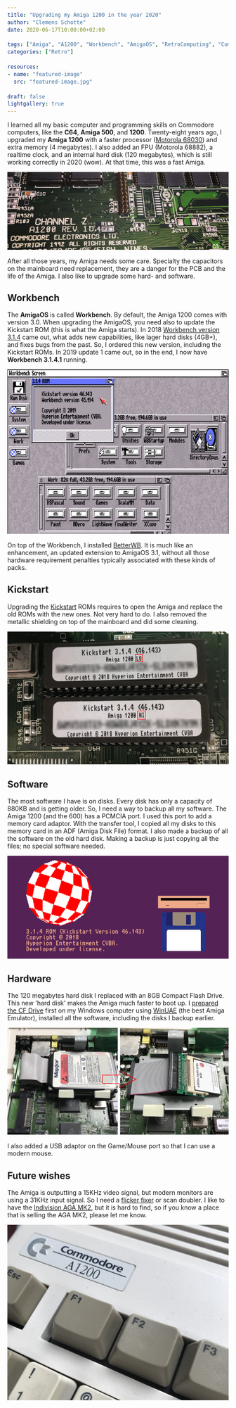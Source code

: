 ```yaml
---
title: "Upgrading my Amiga 1200 in the year 2020"
author: "Clemens Schotte"
date: 2020-06-17T10:00:00+02:00

tags: ["Amiga", "A1200", "Workbench", "AmigaOS", "RetroComputing", "Commodore", "Kickstart"]
categories: ["Retro"]

resources:
- name: "featured-image"
  src: "featured-image.jpg"

draft: false
lightgallery: true
---
```


I learned all my basic computer and programming skills on Commodore computers, like the **C64**, **Amiga 500**, and **1200**. Twenty-eight years ago, I upgraded my **Amiga 1200** with a faster processor ([Motorola 68030](https://en.wikipedia.org/wiki/Motorola_68030)) and extra memory (4 megabytes). I also added an FPU (Motorola 68882), a realtime clock, and an internal hard disk (120 megabytes), which is still working correctly in 2020 (wow). At that time, this was a fast Amiga.

![mainboard pcb](pcb.jpg)

After all those years, my Amiga needs some care. Specialty the capacitors on the mainboard need replacement, they are a danger for the PCB and the life of the Amiga. I also like to upgrade some hard- and software.

## Workbench

The **AmigaOS** is called **Workbench**. By default, the Amiga 1200 comes with version 3.0. When upgrading the AmigaOS, you need also to update the Kickstart ROM (this is what the Amiga starts). In 2018 [Workbench version 3.1.4](https://www.hyperion-entertainment.com/index.php/where-to-buy/direct-downloads/188-amigaos-314) came out, what adds new capabilities, like lager hard disks (4GB+), and fixes bugs from the past. So, I ordered this new version, including the Kickstart ROMs. In 2019 update 1 came out, so in the end, I now have **Workbench 3.1.4.1** running.

![Workbench](workbench.jpg)

On top of the Workbench, I installed [BetterWB](http://lilliput.amiga-projects.net/BetterWB.htm). It is much like an enhancement, an updated extension to AmigaOS 3.1, without all those hardware requirement penalties typically associated with these kinds of packs.

## Kickstart

Upgrading the [Kickstart](https://en.wikipedia.org/wiki/Kickstart_(Amiga)) ROMs requires to open the Amiga and replace the old ROMs with the new ones. Not very hard to do. I also removed the metallic shielding on top of the mainboard and did some cleaning.

![Kickstart](kickstart.jpg)

## Software

The most software I have is on disks. Every disk has only a capacity of 880KB and is getting older. So, I need a way to backup all my software. The Amiga 1200 (and the 600) has a PCMCIA port. I used this port to add a memory card adaptor. With the transfer tool, I copied all my disks to this memory card in an ADF (Amiga Disk File) format. I also made a backup of all the software on the old hard disk. Making a backup is just copying all the files; no special software needed.

![Amiga boot screen](boot.png)

## Hardware

The 120 megabytes hard disk I replaced with an 8GB Compact Flash Drive. This new 'hard disk' makes the Amiga much faster to boot up. I [prepared the CF Drive](https://www.everythingamiga.com/2018/03/how-to-setup-an-amiga-compact-flash-drive-using-winuae.html) first on my Windows computer using [WinUAE](http://www.winuae.net/) (the best Amiga Emulator), installed all the software, including the disks I backup earlier.

![Hard disk](harddisk.jpg)

I also added a USB adaptor on the Game/Mouse port so that I can use a modern mouse.

## Future wishes

The Amiga is outputting a 15KHz video signal, but modern monitors are using a 31KHz input signal. So I need a [flicker fixer](https://en.wikipedia.org/wiki/Flicker_fixer) or scan doubler. I like to have the [Indivision AGA MK2](http://wiki.icomp.de/wiki/Indivision_AGA_MK2), but it is hard to find, so if you know a place that is selling the AGA MK2, please let me know.

![Amiga 1200](a1200.jpg)